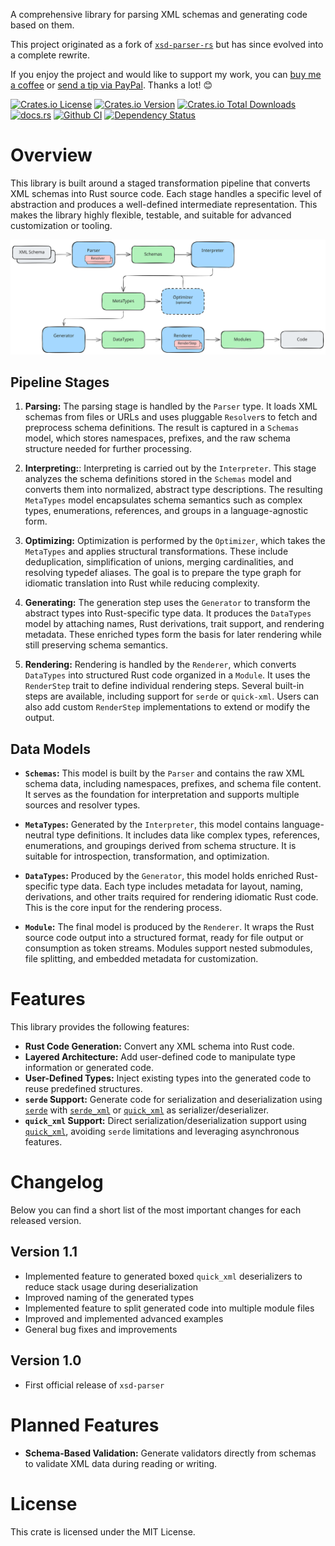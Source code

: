 A comprehensive library for parsing XML schemas and generating code based on them.

This project originated as a fork of [`xsd-parser-rs`](https://github.com/lumeohq/xsd-parser-rs) but has since evolved into a complete rewrite.

If you enjoy the project and would like to support my work, you can [buy me a coffee](https://ko-fi.com/bergmann89) or [send a tip via PayPal](https://paypal.me/bergmann891/5EUR). Thanks a lot! 😊

<a href="https://github.com/Bergmann89/xsd-parser/blob/master/LICENSE"><img src="https://img.shields.io/crates/l/xsd-parser" alt="Crates.io License"></a> <a href="https://crates.io/crates/xsd-parser"><img src="https://img.shields.io/crates/v/xsd-parser" alt="Crates.io Version"></a> <a href="https://crates.io/crates/xsd-parser"><img src="https://img.shields.io/crates/d/xsd-parser" alt="Crates.io Total Downloads"></a> <a href="https://docs.rs/xsd-parser"><img src="https://img.shields.io/docsrs/xsd-parser" alt="docs.rs"></a> <a href="https://github.com/Bergmann89/xsd-parser/actions/workflows/main.yml"><img src="https://github.com/Bergmann89/xsd-parser/actions/workflows/main.yml/badge.svg" alt="Github CI"></a> <a href="https://deps.rs/repo/github/Bergmann89/xsd-parser"><img src="https://deps.rs/repo/github/Bergmann89/xsd-parser/status.svg" alt="Dependency Status"></a>

# Overview

This library is built around a staged transformation pipeline that converts XML schemas into Rust source code. Each stage handles a specific level of abstraction and produces a well-defined intermediate representation. This makes the library highly flexible, testable, and suitable for advanced customization or tooling.

![overview](doc/overview.svg "Overview")

## Pipeline Stages

1. **Parsing:**
   The parsing stage is handled by the `Parser` type. It loads XML schemas from files or URLs and uses pluggable `Resolver`s to fetch and preprocess schema definitions. The result is captured in a `Schemas` model, which stores namespaces, prefixes, and the raw schema structure needed for further processing.

2. **Interpreting:**:
   Interpreting is carried out by the `Interpreter`. This stage analyzes the schema definitions stored in the `Schemas` model and converts them into normalized, abstract type descriptions. The resulting `MetaTypes` model encapsulates schema semantics such as complex types, enumerations, references, and groups in a language-agnostic form.

3. **Optimizing:**
   Optimization is performed by the `Optimizer`, which takes the `MetaTypes` and applies structural transformations. These include deduplication, simplification of unions, merging cardinalities, and resolving typedef aliases. The goal is to prepare the type graph for idiomatic translation into Rust while reducing complexity.

4. **Generating:**
   The generation step uses the `Generator` to transform the abstract types into Rust-specific type data. It produces the `DataTypes` model by attaching names, Rust derivations, trait support, and rendering metadata. These enriched types form the basis for later rendering while still preserving schema semantics.

5. **Rendering:**
   Rendering is handled by the `Renderer`, which converts `DataTypes` into structured Rust code organized in a `Module`. It uses the `RenderStep` trait to define individual rendering steps. Several built-in steps are available, including support for `serde` or `quick-xml`. Users can also add custom `RenderStep` implementations to extend or modify the output.

## Data Models

- **`Schemas`:**
  This model is built by the `Parser` and contains the raw XML schema data, including namespaces, prefixes, and schema file content. It serves as the foundation for interpretation and supports multiple sources and resolver types.

- **`MetaTypes`:**
  Generated by the `Interpreter`, this model contains language-neutral type definitions. It includes data like complex types, references, enumerations, and groupings derived from schema structure. It is suitable for introspection, transformation, and optimization.

- **`DataTypes`:**
  Produced by the `Generator`, this model holds enriched Rust-specific type data. Each type includes metadata for layout, naming, derivations, and other traits required for rendering idiomatic Rust code. This is the core input for the rendering process.

- **`Module`:**
  The final model is produced by the `Renderer`. It wraps the Rust source code output into a structured format, ready for file output or consumption as token streams. Modules support nested submodules, file splitting, and embedded metadata for customization.

# Features

This library provides the following features:

- **Rust Code Generation:** Convert any XML schema into Rust code.
- **Layered Architecture:** Add user-defined code to manipulate type information or generated code.
- **User-Defined Types:** Inject existing types into the generated code to reuse predefined structures.
- **`serde` Support:** Generate code for serialization and deserialization using [`serde`](https://docs.rs/serde) with [`serde_xml`](https://docs.rs/serde-xml-rs) or [`quick_xml`](https://docs.rs/quick-xml) as serializer/deserializer.
- **`quick_xml` Support:** Direct serialization/deserialization support using [`quick_xml`](https://docs.rs/quick-xml), avoiding `serde` limitations and leveraging asynchronous features.

# Changelog

Below you can find a short list of the most important changes for each released version.

## Version 1.1

- Implemented feature to generated boxed `quick_xml` deserializers to reduce stack usage during deserialization
- Improved naming of the generated types
- Implemented feature to split generated code into multiple module files
- Improved and implemented advanced examples
- General bug fixes and improvements

## Version 1.0

- First official release of `xsd-parser`

# Planned Features

- **Schema-Based Validation:** Generate validators directly from schemas to validate XML data during reading or writing.


# License

This crate is licensed under the MIT License.
